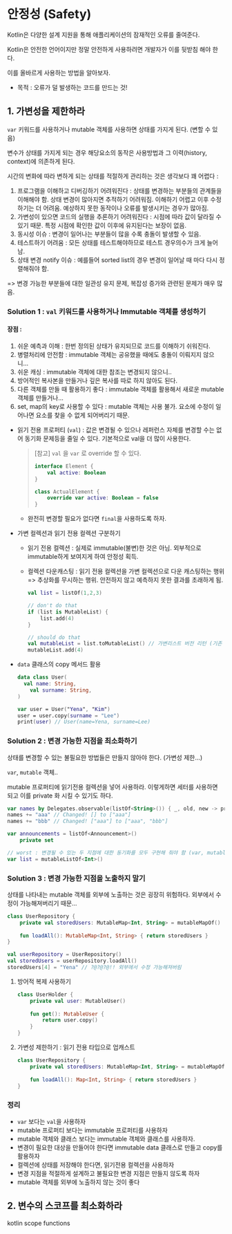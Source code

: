 # 안정성 (Safety)

Kotlin은 다양한 설계 지원을 통해 애플리케이션의 잠재적인 오류를 줄여준다.

Kotlin은 안전한 언어이지만 정말 안전하게 사용하려면 개발자가 이를 뒷받침 해야 한다. 

이를 올바르게 사용하는 방법을 알아보자. 

- 목적 : 오류가 덜 발생하는 코드를 만드는 것!



## 1. 가변성을 제한하라

`var` 키워드를 사용하거나 mutable 객체를 사용하면 상태를 가지게 된다. (변할 수 있음)

변수가 상태를 가지게 되는 경우 해당요소의 동작은 사용방법과 그 이력(history, context)에 의존하게 된다.

시간의 변화에 따라 변하게 되는 상태를 적절하게 관리하는 것은 생각보다 꽤 어렵다 : 

1. 프로그램을 이해하고 디버깅하기 어려워진다 : 상태를 변경하는 부분들의 관계들을 이해해야 함. 상태 변경이 많아지면 추적하기 어려워짐. 이해하기 어렵고 이후 수정하기는 더 어려움. 예상하지 못한 동작이나 오류를 발생시키는 경우가 많아짐.
2. 가변성이 있으면 코드의 실행을 추론하기 어려워진다 : 시점에 따라 값이 달라질 수 있기 때문. 특정 시점에 확인한 값이 이후에 유지된다는 보장이 없음.
3. 동시성 이슈 : 변경이 일어나는 부분들이 많을 수록 충돌이 발생할 수 있음.
4. 테스트하기 어려움 : 모든 상태를 테스트해야하므로 테스트 경우의수가 크게 늘어남.
5. 상태 변경 notify 이슈 : 예를들어 sorted list의 경우 변경이 일어날 때 마다 다시 정렬해줘야 함.

=> 변경 가능한 부분들에 대한 일관성 유지 문제, 복잡성 증가와 관련된 문제가 매우 많음.

### Solution 1 : `val` 키워드를 사용하거나 Immutable 객체를 생성하기

#### 장점 : 

1. 쉬운 예측과 이해 : 한번 정의된 상태가 유지되므로 코드를 이해하기 쉬워진다.
2. 병렬처리에 안전함 : immutable 객체는 공유했을 때에도 충돌이 이뤄지지 않으니...
3. 쉬운 캐싱 : immutable 객체에 대한 참조는 변경되지 않으니..
4. 방어적인 복사본을 만들거나 깊은 복사를 따로 하지 않아도 된다.
5. 다른 객체를 만들 때 활용하기 좋다 : immutable 객체를 활용해서 새로운 mutable 객체를 만들거나...
6. set, map의 key로 사용할 수 있다 : mutable 객체는 사용 불가. 요소에 수정이 일어나면 요소를 찾을 수 없게 되어버리기 때문.



- 읽기 전용 프로퍼티 (`val`) : 값은 변경될 수 있으나 레퍼런스 자체를 변경할 수는 없어 동기화 문제등을 줄일 수 있다. 기본적으로 val을 더 많이 사용한다.

  > [참고] `val` 을 `var` 로 override  할 수 있다.
  >
  > ```kotlin
  > interface Element {
  >     val active: Boolean
  > }
  > 
  > class ActualElement {
  >     override var active: Boolean = false
  > }
  > ```

  - 완전히 변경할 필요가 없다면 `final`을 사용하도록 하자. 

- 가변 컬렉션과 읽기 전용 컬렉션 구분하기

  - 읽기 전용 컬렉션 : 실제로 immutable(불변)한 것은 아님. 외부적으로 immutable하게 보여지게 하여 안정성 획득. 

  - 컬렉션 다운캐스팅 : 읽기 전용 컬렉션을 가변 컬렉션으로 다운 캐스팅하는 행위 => 추상화를 무시하는 행위. 안전하지 않고 예측하지 못한 결과를 초래하게 됨.

    ```kotlin
    val list = listOf(1,2,3)
    
    // don't do that
    if (list is MutableList) {
        list.add(4)
    }
    
    // should do that
    val mutableList = list.toMutableList() // 가변리스트 버전 리턴 (기존 list는 읽기전용 컬렉션으로 유지)
    mutableList.add(4)
    ```

- `data` 클래스의 copy 메서드 활용

  ```kotlin
  data class User(
  	val name: String,
      val surname: String,
  )
  
  var user = User("Yena", "Kim")
  user = user.copy(surname = "Lee")
  print(user) // User(name=Yena, surname=Lee)
  ```

  

### Solution 2 : 변경 가능한 지점을 최소화하기 

상태를 변경할 수 있는 불필요한 방법들은 만들지 않아야 한다. (가변성 제한...)

`var`, `mutable` 객체.. 

mutable 프로퍼티에 읽기전용 컬렉션을 넣어 사용하라. 이렇게하면 세터를 사용하면 되고 이를 private 화 시킬 수 있기도 하다.

```Kotlin
var names by Delegates.observable(listOf<String>()) { _, old, new -> println("Changed! $old to $new") }
names += "aaa" // Changed! [] to ["aaa"]
names += "bbb" // Changed! ["aaa"] to ["aaa", "bbb"]

var announcements = listOf<Announcement>()
	private set

// worst : 변경될 수 있는 두 지점에 대한 동기화를 모두 구현해 줘야 함 (var, mutableList...)
var list = mutableListOf<Int>()
```

### Solution 3 : 변경 가능한 지점을 노출하지 말기

상태를 나타내는 mutable 객체를 외부에 노출하는 것은 굉장히 위험하다.  외부에서 수정이 가능해져버리기 때문...

```kotlin
class UserRepository {
    private val storedUsers: MutableMap<Int, String> = mutableMapOf()
    
    fun loadAll(): MutableMap<Int, String> { return storedUsers }
}

val userRepository = UserRepository()
val storedUsers = userRepository.loadAll()
storedUsers[4] = "Yena" // ?@?@?@!! 외부에서 수정 가능해져버림
```

1. 방어적 복제 사용하기

   ```Kotlin
   class UserHolder {
       private val user: MutableUser()
       
       fun get(): MutableUser {
           return user.copy()
       }
   }
   ```

2. 가변성 제한하기 : 읽기 전용 타입으로 업캐스트

   ```kotlin
   class UserRepository {
       private val storedUsers: MutableMap<Int, String> = mutableMapOf()
       
       fun loadAll(): Map<Int, String> { return storedUsers }
   }
   ```

### 정리

- `var` 보다는 `val`을 사용하자
- mutable 프로퍼티 보다는 immutable 프로퍼티를 사용하자
- mutable 객체와 클래스 보다는 immutable 객체와 클래스를 사용하자.
- 변경이 필요한 대상을 만들어야 한다면 immutable data 클래스로 만들고 copy를 활용하자
- 컬렉션에 상태를 저장해야 한다면, 읽기전용 컬렉션을 사용하자
- 변경 지점을 적절하게 설계하고 불필요한 변경 지점은 만들지 않도록 하자
- mutable 객체를 외부에 노출하지 않는 것이 좋다



## 2. 변수의 스코프를 최소화하라

kotlin scope functions